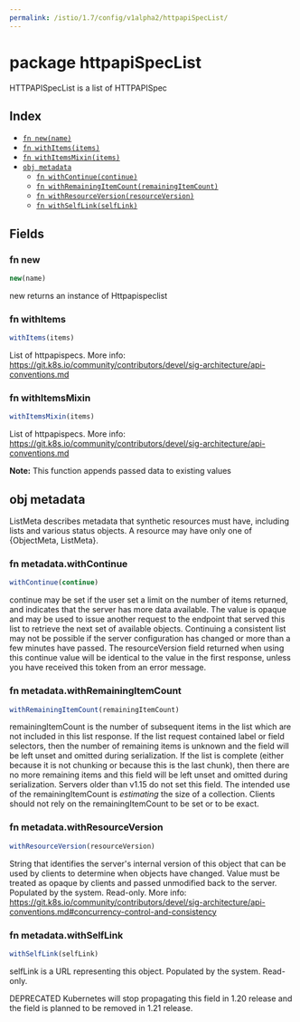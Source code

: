 ```yaml
---
permalink: /istio/1.7/config/v1alpha2/httpapiSpecList/
---
```


# package httpapiSpecList

HTTPAPISpecList is a list of HTTPAPISpec

## Index

* [`fn new(name)`](#fn-new)
* [`fn withItems(items)`](#fn-withitems)
* [`fn withItemsMixin(items)`](#fn-withitemsmixin)
* [`obj metadata`](#obj-metadata)
  * [`fn withContinue(continue)`](#fn-metadatawithcontinue)
  * [`fn withRemainingItemCount(remainingItemCount)`](#fn-metadatawithremainingitemcount)
  * [`fn withResourceVersion(resourceVersion)`](#fn-metadatawithresourceversion)
  * [`fn withSelfLink(selfLink)`](#fn-metadatawithselflink)

## Fields

### fn new

```ts
new(name)
```

new returns an instance of Httpapispeclist

### fn withItems

```ts
withItems(items)
```

List of httpapispecs. More info: https://git.k8s.io/community/contributors/devel/sig-architecture/api-conventions.md

### fn withItemsMixin

```ts
withItemsMixin(items)
```

List of httpapispecs. More info: https://git.k8s.io/community/contributors/devel/sig-architecture/api-conventions.md

**Note:** This function appends passed data to existing values

## obj metadata

ListMeta describes metadata that synthetic resources must have, including lists and various status objects. A resource may have only one of {ObjectMeta, ListMeta}.

### fn metadata.withContinue

```ts
withContinue(continue)
```

continue may be set if the user set a limit on the number of items returned, and indicates that the server has more data available. The value is opaque and may be used to issue another request to the endpoint that served this list to retrieve the next set of available objects. Continuing a consistent list may not be possible if the server configuration has changed or more than a few minutes have passed. The resourceVersion field returned when using this continue value will be identical to the value in the first response, unless you have received this token from an error message.

### fn metadata.withRemainingItemCount

```ts
withRemainingItemCount(remainingItemCount)
```

remainingItemCount is the number of subsequent items in the list which are not included in this list response. If the list request contained label or field selectors, then the number of remaining items is unknown and the field will be left unset and omitted during serialization. If the list is complete (either because it is not chunking or because this is the last chunk), then there are no more remaining items and this field will be left unset and omitted during serialization. Servers older than v1.15 do not set this field. The intended use of the remainingItemCount is *estimating* the size of a collection. Clients should not rely on the remainingItemCount to be set or to be exact.

### fn metadata.withResourceVersion

```ts
withResourceVersion(resourceVersion)
```

String that identifies the server's internal version of this object that can be used by clients to determine when objects have changed. Value must be treated as opaque by clients and passed unmodified back to the server. Populated by the system. Read-only. More info: https://git.k8s.io/community/contributors/devel/sig-architecture/api-conventions.md#concurrency-control-and-consistency

### fn metadata.withSelfLink

```ts
withSelfLink(selfLink)
```

selfLink is a URL representing this object. Populated by the system. Read-only.

DEPRECATED Kubernetes will stop propagating this field in 1.20 release and the field is planned to be removed in 1.21 release.